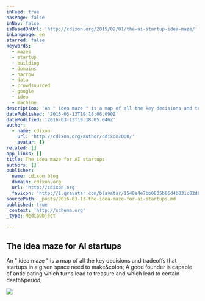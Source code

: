 ```yaml
---
inFeed: true
hasPage: false
inNav: false
isBasedOnUrl: 'http://cdixon.org/2015/02/01/the-ai-startup-idea-maze/'
inLanguage: en
starred: false
keywords:
  - mazes
  - startup
  - building
  - domains
  - narrow
  - data
  - crowdsourced
  - google
  - idea
  - machine
description: 'An " idea maze " is a map of all the key decisions and tradeoffs that startups in a given space need to make: A good founder is capable of anticipating which turns lead to treasure and which lead to certain death.'
datePublished: '2016-03-13T19:18:06.090Z'
dateModified: '2016-03-13T19:18:05.646Z'
author:
  - name: cdixon
    url: 'http://cdixon.org/author/cdixon2000/'
    avatar: {}
related: []
app_links: []
title: The idea maze for AI startups
authors: []
publisher:
  name: cdixon blog
  domain: cdixon.org
  url: 'http://cdixon.org'
  favicon: 'http://1.gravatar.com/blavatar/1548e4e7bb0835b86d4b031c82d68ee5?s=16'
sourcePath: _posts/2016-03-13-the-idea-maze-for-ai-startups.md
published: true
_context: 'http://schema.org'
_type: MediaObject

---
```

<article style=""><h1>The idea maze for AI startups</h1><p>An " idea maze " is a map of all the key decisions and tradeoffs that startups in a given space need to make&amp;colon; A good founder is capable of anticipating which turns lead to treasure and which lead to certain death&amp;period;</p><img src="https://a16zcdixon.files.wordpress.com/2015/02/screen-shot-2015-02-01-at-11-51-53-am.png?w=842&amp;h=541" /></article>